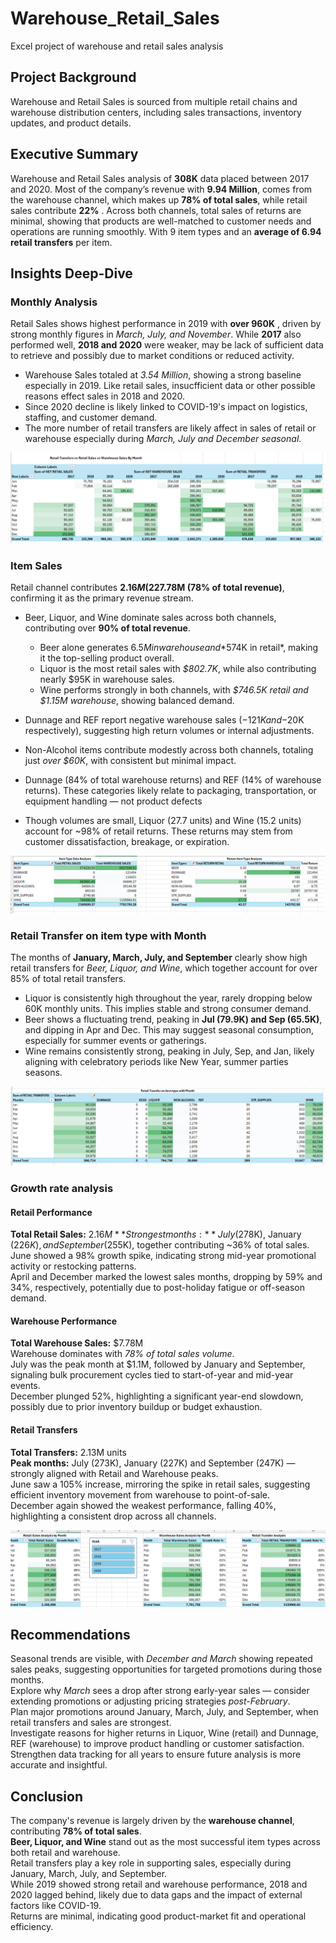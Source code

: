 # Warehouse_Retail_Sales
Excel project of warehouse and retail sales analysis

## Project Background
Warehouse and Retail Sales is sourced from multiple retail chains and warehouse distribution centers, including sales transactions, inventory updates, and product details.

## Executive Summary
Warehouse and Retail Sales analysis of **308K** data placed between 2017 and 2020. Most of the company’s revenue with **9.94 Million**, comes from the 
warehouse channel, which makes up **78% of total sales**, while retail sales contribute **22%** . Across both channels, total sales of returns are minimal,
showing that products are well-matched to customer needs and operations are running smoothly. With 9 item types and an **average of 6.94 retail transfers**
per item.

## Insights Deep-Dive

### Monthly Analysis
Retail Sales shows highest performance in 2019 with **over 960K** , driven by strong monthly figures in *March, July, and November*. 
While **2017** also performed well, **2018 and 2020** were weaker, may be lack of sufficient data to retrieve and possibly due to market conditions or 
reduced activity.

- Warehouse Sales totaled at *3.54 Million*, showing a strong baseline especially in 2019. Like retail sales, insucfficient data or other possible 
reasons effect sales in 2018 and 2020. 
- Since 2020 decline is likely linked to COVID-19's impact on logistics, staffing, and customer demand.
- The more number of retail transfers are likely affect in sales of retail or warehouse especially during *March, July and December seasonal*.

![Monthly Analysis](resources\monthly_analysis.png)

### Item Sales
Retail channel contributes **$2.16M (22% of total revenue)**. Warehouse channel contributes **$7.78M (78% of total revenue)**, confirming it as the primary revenue stream.
- Beer, Liquor, and Wine dominate sales across both channels, contributing over **90% of total revenue**.
	- Beer alone generates $6.5M in warehouse and *$574K in retail*, making it the top-selling product overall.
	- Liquor is the most retail sales with *$802.7K*, while also contributing nearly $95K in warehouse sales.
	- Wine performs strongly in both channels, with *$746.5K retail and $1.15M warehouse*, showing balanced demand.

- Dunnage and REF report negative warehouse sales (−$121K and −$20K respectively), suggesting high return volumes or internal adjustments.
- Non-Alcohol items contribute modestly across both channels, totaling just *over $60K*, with consistent but minimal impact.

- Dunnage (84% of total warehouse returns) and REF (14% of warehouse returns). These categories likely relate to packaging, transportation, or equipment handling — not product defects
- Though volumes are small, Liquor (27.7 units) and Wine (15.2 units) account for ~98% of retail returns. These returns may stem from customer dissatisfaction, breakage, or expiration.

![Item Sales Analysis](resources\item_sales.png)

### Retail Transfer on item type with Month								
The months of **January, March, July, and September** clearly show high retail transfers for *Beer, Liquor, and Wine*, which together account for over 85% of total retail transfers.

- Liquor is consistently high throughout the year, rarely dropping below 60K monthly units. This implies stable and strong consumer demand.
- Beer shows a fluctuating trend, peaking in **Jul (79.9K) and Sep (65.5K)**, and dipping in Apr and Dec. This may suggest seasonal consumption, especially for summer events or gatherings.
- Wine remains consistently strong, peaking in July, Sep, and Jan, likely aligning with celebratory periods like New Year, summer parties seasons.

![Retail Transfer Analysis](resources\retail_transfer.png)

### Growth rate analysis

#### Retail Performance
**Total Retail Sales:** $2.16M  
**Strongest months:** July ($278K), January ($226K), and September ($255K), together contributing ~36% of total sales.  
June showed a 98% growth spike, indicating strong mid-year promotional activity or restocking patterns.  
April and December marked the lowest sales months, dropping by 59% and 34%, respectively, potentially due to post-holiday fatigue or off-season demand.

#### Warehouse Performance
**Total Warehouse Sales:** $7.78M  
Warehouse dominates with *78% of total sales volume*.  
July was the peak month at $1.1M, followed by January and September, signaling bulk procurement cycles tied to start-of-year and mid-year events.  
December plunged 52%, highlighting a significant year-end slowdown, possibly due to prior inventory buildup or budget exhaustion.

#### Retail Transfers
**Total Transfers:** 2.13M units  
**Peak months:** July (273K), January (227K) and September (247K) — strongly aligned with Retail and Warehouse peaks.  
June saw a 105% increase, mirroring the spike in retail sales, suggesting efficient inventory movement from warehouse to point-of-sale.  
December again showed the weakest performance, falling 40%, highlighting a consistent drop across all channels.

![Growth Rate Analysis](resources\growth_rate_analysis.png)

## Recommendations
Seasonal trends are visible, with *December and March* showing repeated sales peaks, suggesting opportunities for targeted promotions during those months.  
Explore why *March* sees a drop after strong early-year sales — consider extending promotions or adjusting pricing strategies *post-February*.  
Plan major promotions around January, March, July, and September, when retail transfers and sales are strongest.  
Investigate reasons for higher returns in Liquor, Wine (retail) and Dunnage, REF (warehouse) to improve product handling or customer satisfaction.  
Strengthen data tracking for all years to ensure future analysis is more accurate and insightful.

## Conclusion
The company's revenue is largely driven by the **warehouse channel**, contributing **78% of total sales**.  
**Beer, Liquor, and Wine** stand out as the most successful item types across both retail and warehouse.  
Retail transfers play a key role in supporting sales, especially during January, March, July, and September.  
While 2019 showed strong retail and warehouse performance, 2018 and 2020 lagged behind, likely due to data gaps and the impact of external factors like COVID-19.  
Returns are minimal, indicating good product-market fit and operational efficiency.